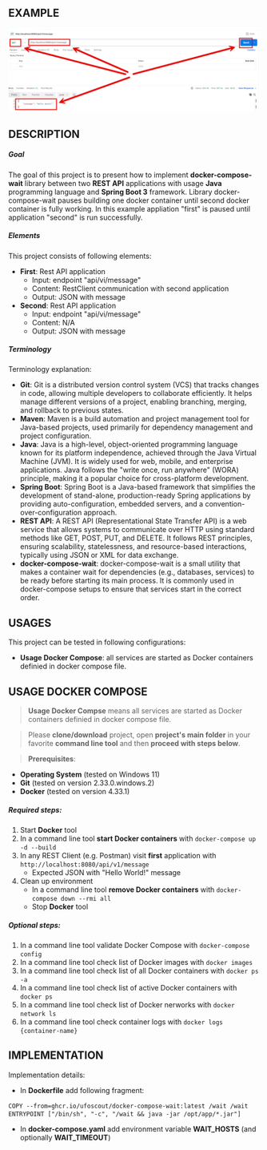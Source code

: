 EXAMPLE
-------

![My Image](readme-images/image-01.png)


DESCRIPTION
-----------

##### Goal
The goal of this project is to present how to implement **docker-compose-wait** library between two **REST API** applications with usage **Java** programming language and **Spring Boot 3** framework. Library docker-compose-wait pauses building one docker container until second docker container is fully working. In this example appliation "first" is paused until application "second" is run successfully.

##### Elements
This project consists of following elements:
* **First**: Rest API application
   * Input: endpoint "api/vi/message"
   * Content: RestClient communication with second application
   * Output: JSON with message
* **Second**: Rest API application
   * Input: endpoint "api/vi/message"
   * Content: N/A
   * Output: JSON with message

##### Terminology
Terminology explanation:
* **Git**: Git is a distributed version control system (VCS) that tracks changes in code, allowing multiple developers to collaborate efficiently. It helps manage different versions of a project, enabling branching, merging, and rollback to previous states.
* **Maven**: Maven is a build automation and project management tool for Java-based projects, used primarily for dependency management and project configuration.
* **Java**: Java is a high-level, object-oriented programming language known for its platform independence, achieved through the Java Virtual Machine (JVM). It is widely used for web, mobile, and enterprise applications. Java follows the "write once, run anywhere" (WORA) principle, making it a popular choice for cross-platform development.
* **Spring Boot**: Spring Boot is a Java-based framework that simplifies the development of stand-alone, production-ready Spring applications by providing auto-configuration, embedded servers, and a convention-over-configuration approach.
* **REST API**: A REST API (Representational State Transfer API) is a web service that allows systems to communicate over HTTP using standard methods like GET, POST, PUT, and DELETE. It follows REST principles, ensuring scalability, statelessness, and resource-based interactions, typically using JSON or XML for data exchange.
* **docker-compose-wait**: docker-compose-wait is a small utility that makes a container wait for dependencies (e.g., databases, services) to be ready before starting its main process. It is commonly used in docker-compose setups to ensure that services start in the correct order.


USAGES
------

This project can be tested in following configurations:
* **Usage Docker Compose**: all services are started as Docker containers definied in docker compose file.


USAGE DOCKER COMPOSE
--------------------

> **Usage Docker Compse** means all services are started as Docker containers definied in docker compose file.

> Please **clone/download** project, open **project's main folder** in your favorite **command line tool** and then **proceed with steps below**.

> **Prerequisites**:  
* **Operating System** (tested on Windows 11)
* **Git** (tested on version 2.33.0.windows.2)
* **Docker** (tested on version 4.33.1)

##### Required steps:
1. Start **Docker** tool
1. In a command line tool **start Docker containers** with `docker-compose up -d --build`
1. In any REST Client (e.g. Postman) visit **first** application with `http://localhost:8080/api/v1/message`
   * Expected JSON with "Hello World!" message
1. Clean up environment 
     * In a command line tool **remove Docker containers** with `docker-compose down --rmi all`
     * Stop **Docker** tool

##### Optional steps:
1. In a command line tool validate Docker Compose with `docker-compose config`
1. In a command line tool check list of Docker images with `docker images`
1. In a command line tool check list of all Docker containers with `docker ps -a`
1. In a command line tool check list of active Docker containers with `docker ps`
1. In a command line tool check list of Docker nerworks with `docker network ls`
1. In a command line tool check container logs with `docker logs {container-name}`


IMPLEMENTATION
--------------

Implementation details:
* In **Dockerfile** add following fragment:
```
COPY --from=ghcr.io/ufoscout/docker-compose-wait:latest /wait /wait
ENTRYPOINT ["/bin/sh", "-c", "/wait && java -jar /opt/app/*.jar"]
```
* In **docker-compose.yaml** add environment variable **WAIT_HOSTS** (and optionally **WAIT_TIMEOUT**)